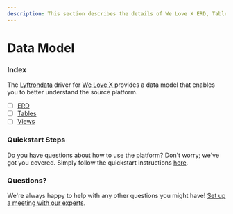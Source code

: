 ```yaml
---
description: This section describes the details of We Love X ERD, Tables, and Views.
---
```


# Data Model

### Index

The  [Lyftrondata](https://www.lyftrondata.com/) driver for [We Love X](https://www.lyftrondata.com/integration/we-love-x/)[ ](https://www.lyftrondata.com/integration/we-love-x/)provides a data model that enables you to better understand the source platform.

* [ ] [ERD](../../../marketing-analytics/we-love-x/data-model/erd.md)
* [ ] [Tables](../../../marketing-analytics/we-love-x/data-model/tables.md)
* [ ] [Views](../../../marketing-analytics/we-love-x/data-model/views.md)

### Quickstart Steps

Do you have questions about how to use the platform? Don't worry; we've got you covered. Simply follow the quickstart instructions [here](../../../../quickstart-steps.md).

### Questions? <a href="#questions" id="questions"></a>

We're always happy to help with any other questions you might have! [Set up a meeting with our experts](https://www.lyftrondata.com/book-a-meeting/).

